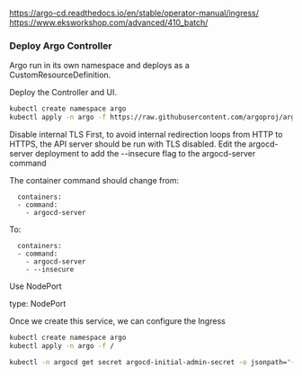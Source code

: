 

https://argo-cd.readthedocs.io/en/stable/operator-manual/ingress/
https://www.eksworkshop.com/advanced/410_batch/


### Deploy Argo Controller

Argo run in its own namespace and deploys as a CustomResourceDefinition.

Deploy the Controller and UI.

```bash
kubectl create namespace argo
kubectl apply -n argo -f https://raw.githubusercontent.com/argoproj/argo-workflows/${ARGO_VERSION}/manifests/install.yaml
```

Disable internal TLS
First, to avoid internal redirection loops from HTTP to HTTPS, the API server should be run with TLS disabled. Edit the argocd-server deployment to add the --insecure flag to the argocd-server command

The container command should change from:


      containers:
      - command:
        - argocd-server

To:


      containers:
      - command:
        - argocd-server
        - --insecure
        
 Use NodePort
 
type: NodePort


Once we create this service, we can configure the Ingress

```bash
kubectl create namespace argo
kubectl apply -n argo -f /
```

```bash
kubectl -n argocd get secret argocd-initial-admin-secret -o jsonpath="{.data.password}" | base64 -d; echo
```

